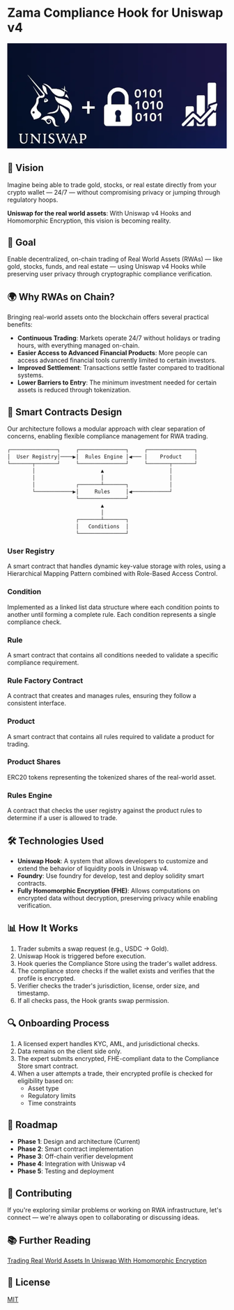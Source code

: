 # Zama Compliance Hook for Uniswap v4

![Zama Compliance Hook](fhe-hook.webp)

## 🌟 Vision

Imagine being able to trade gold, stocks, or real estate directly from your crypto wallet — 24/7 — without compromising privacy or jumping through regulatory hoops.

**Uniswap for the real world assets**: With Uniswap v4 Hooks and Homomorphic Encryption, this vision is becoming reality.

## 🎯 Goal

Enable decentralized, on-chain trading of Real World Assets (RWAs) — like gold, stocks, funds, and real estate — using Uniswap v4 Hooks while preserving user privacy through cryptographic compliance verification.

## 🌍 Why RWAs on Chain?

Bringing real-world assets onto the blockchain offers several practical benefits:

- **Continuous Trading**: Markets operate 24/7 without holidays or trading hours, with everything managed on-chain.
- **Easier Access to Advanced Financial Products**: More people can access advanced financial tools currently limited to certain investors.
- **Improved Settlement**: Transactions settle faster compared to traditional systems.
- **Lower Barriers to Entry**: The minimum investment needed for certain assets is reduced through tokenization.


## 🔐 Smart Contracts Design

Our architecture follows a modular approach with clear separation of concerns, enabling flexible compliance management for RWA trading.

```
┌───────────────┐     ┌───────────────┐     ┌───────────────┐
│  User Registry│────▶│  Rules Engine │◀─── │    Product    │
└───────┬───────┘     └───────────────┘     └───────┬───────┘
        │                     ▲                     │
        │                     │                     │
        │             ┌───────┴───────┐             │
        └────────────▶│     Rules     │◀────────────┘
                      └───────────────┘
                              ▲
                              │
                      ┌───────┴───────┐
                      │   Conditions  │
                      └───────────────┘
```
### User Registry
A smart contract that handles dynamic key-value storage with roles, using a Hierarchical Mapping Pattern combined with Role-Based Access Control.

### Condition
Implemented as a linked list data structure where each condition points to another until forming a complete rule. Each condition represents a single compliance check.

### Rule
A smart contract that contains all conditions needed to validate a specific compliance requirement.

### Rule Factory Contract
A contract that creates and manages rules, ensuring they follow a consistent interface.

### Product
A smart contract that contains all rules required to validate a product for trading.

### Product Shares
ERC20 tokens representing the tokenized shares of the real-world asset.

### Rules Engine
A contract that checks the user registry against the product rules to determine if a user is allowed to trade.


## 🛠️ Technologies Used

- **Uniswap Hook**: A system that allows developers to customize and extend the behavior of liquidity pools in Uniswap v4.
- **Foundry**: Use foundry for develop, test and deploy solidity smart contracts.
- **Fully Homomorphic Encryption (FHE)**: Allows computations on encrypted data without decryption, preserving privacy while enabling verification.

## 📊 How It Works

1. Trader submits a swap request (e.g., USDC → Gold).
2. Uniswap Hook is triggered before execution.
3. Hook queries the Compliance Store using the trader's wallet address.
4. The compliance store checks if the wallet exists and verifies that the profile is encrypted.
5. Verifier checks the trader's jurisdiction, license, order size, and timestamp.
6. If all checks pass, the Hook grants swap permission.

## 🔍 Onboarding Process

1. A licensed expert handles KYC, AML, and jurisdictional checks.
2. Data remains on the client side only.
3. The expert submits encrypted, FHE-compliant data to the Compliance Store smart contract.
4. When a user attempts a trade, their encrypted profile is checked for eligibility based on:
   - Asset type
   - Regulatory limits
   - Time constraints



## 🚀 Roadmap

- **Phase 1**: Design and architecture (Current)
- **Phase 2**: Smart contract implementation
- **Phase 3**: Off-chain verifier development
- **Phase 4**: Integration with Uniswap v4
- **Phase 5**: Testing and deployment

## 🤝 Contributing

If you're exploring similar problems or working on RWA infrastructure, let's connect — we're always open to collaborating or discussing ideas.

## 📚 Further Reading

[Trading Real World Assets In Uniswap With Homomorphic Encryption](https://medium.com/coinmonks/trading-real-world-assets-on-uniswap-with-homomorphic-encryption-51c67dd9d318)

## 📝 License

[MIT](LICENSE)
